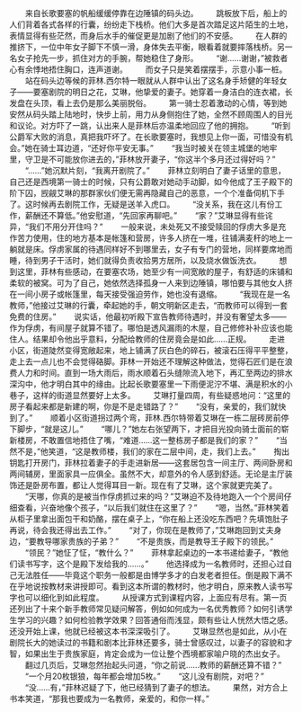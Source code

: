 　　来自长歌要塞的帆船缓缓停靠在边陲镇的码头边。
　　跳板放下后，船上的人们背着各式各样的行囊，纷纷走下栈桥。他们大多是首次踏足这片陌生的土地，表情显得有些茫然，而身后水手的催促更是加剧了他们的不安感。
　　在人群的推挤下，一位中年女子脚下不慎一滑，身体失去平衡，眼看着就要摔落栈桥。另一名女子抢先一步，抓住对方的手腕，帮她稳住了身形。
　　“谢……谢谢，”被救者心有余悸地捂住胸口，连声道谢。
　　而女子只是笑着摆摆手，示意小事一桩。
　　站在码头边等候的菲林.西尔特一眼就从人群中认出了这名身手矫健的年轻女子——要塞剧院的明日之花，艾琳，他挚爱的妻子。她穿着一身洁白的连衣裙，长发盘在头顶，看上去仍是那么美丽脱俗。
　　第一骑士忍着激动的心情，等到她安然从码头踏上陆地时，快步上前，用力从身侧抱住了她，全然不顾周围人的目光和议论。对方吓了一跳，认出来人是菲林后亦温柔地回应了他的拥抱。
　　“听到公爵军大败的消息，真把我吓坏了。在长歌要塞时，我想见上你一面，可惜没有机会。”她在骑士耳边道，“还好你平安无事。”
　　“我当时被关在领主城堡的地牢里，守卫是不可能放你进去的，”菲林放开妻子，“你这半个多月还过得好吗？”
　　“……”她沉默片刻，“我离开剧院了。”
　　菲林立刻明白了妻子话里的意思，自己还是西境第一骑士的时候，只有公爵敢对她动手动脚，如今他成了王子殿下的阶下囚，觊觎艾琳的那群家伙们便无需再隐藏自己的恶意，一个个准备伺机下手了。这时候再去剧院工作，无疑是送羊入虎口。
　　“没关系，我在这儿有份工作，薪酬还不算低。”他安慰道，“先回家再聊吧。”
　　“家？”艾琳显得有些诧异，“我们不用分开住吗？”
　　一般来说，未处死又不接受赎回的俘虏大多是充作苦力使用，住的地方基本是帐篷和营房，许多人挤在一堆，往铺满麦秆的地上一躺就是床。俘虏家属的待遇同样好不到哪里去，女子有专门的营地，同样要席地而睡，待到男子干活时，她们就得负责收拾男方居所，以及烧水做饭洗衣。
　　想到这里，菲林有些感动，在要塞农场，她至少有一间宽敞的屋子，有舒适的床铺和柔软的被窝。可为了自己，她依然选择孤身一人来到边陲镇，哪怕要与其他女人挤在一间小房子或帐篷里，每天接受强迫劳作，她也没有退缩。
　　“我现在是一名教师，”他接过艾琳的行囊，牵起她的手，朝文明新区走去，“而教师可以得到一套免费的住房。”
　　说实话，他最初听殿下宣告教师待遇时，并没有奢望太多——作为俘虏，有间屋子就算不错了。哪怕是透风漏雨的木屋，自己修修补补应该也能住人。结果却令他出乎意料，分配给教师的住房竟会是如此……正规。
　　走进小区，街道陡然变得宽敞起来，地上铺满了灰白色的碎石，被滚石压得平平整整，走上去一点儿也不会觉得硌脚。菲林一开始还不理解这种做法，觉得石匠们是在浪费人力和时间。直到一场大雨后，雨水顺着石头缝隙流入地下，再汇至两边的排水深沟中，他才明白其中的缘由。比起长歌要塞里一下雨便泥泞不堪、满是积水的小巷子，这样的街道显然要好上太多。
　　艾琳打量四周，有些疑惑地问：“这里的房子看起来都是新建的啊，你是不是走错路了？”
　　“没有，亲爱的，我们就快到了。”
　　顺着小区街道拐过两个弯，菲林.西尔特带着艾琳在一栋二层砖房前停下脚步，“就是这儿。”
　　“哪儿？”她左右张望两下，才把目光投向骑士面前的崭新楼房，不敢置信地捂住了嘴，“难道……这一整栋房子都是我们的家？”
　　“当然不是，”他笑道，“这是教师楼，我们的家在二层中间，走，我们上去。”
　　掏出钥匙打开房门，菲林拉着妻子的手走进新居——这套居包含一间主厅、两间卧房和两间辅房，里面家具一应俱全。虽然不大，却意外的令人感到舒适。无论是主厅装饰还是卧房布置，都让人觉得耳目一新。现在有了艾琳，这个家就更完美了。
　　“天哪，你真的是被当作俘虏抓过来的吗？”艾琳迫不及待地跑入一个个房间仔细查看，兴奋地像个孩子，“以后我们就住在这里了？”
　　“嗯，当然。”菲林笑着从柜子里拿出面包干和奶酪，摆在桌子上，“你在船上还没吃东西吧？先填饱肚子再说，待会我还得出去工作。”
　　“对了，你现在是教师了，”艾琳跑回到丈夫身边，“要教导哪家贵族的子弟？”
　　“不是贵族，而是教导王子殿下的领民。”
　　“领民？”她怔了怔，“教什么？”
　　菲林拿起桌边的一本书递给妻子，“教他们读书写字，这个是殿下发给我的……。”
　　他选择成为一名教师时，还担心过自己无法胜任——毕竟这个职务一般都是由博学多才的白发老者担任。倒是殿下满不在乎地说按教材来讲授即可。看到这本所谓的教材时，他才明白，原来教人读书写字也可以细化到如此程度。
　　从授课方式到课程内容，上面应有尽有。第一页还列出了十来个新手教师常见疑问解答，例如如何成为一名优秀教师？如何引诱学生学习的兴趣？如何检验教学效果？回答通俗而浅显，颇有些让人恍然大悟之感。还没开始上课，他就已经被这本书深深吸引了。
　　艾琳显然也是如此，从小在剧院长大的她读过的书籍和剧本比菲林还要多，骑士曾感叹过，以妻子的容貌和才智，如果出生于贵族家庭，肯定会成为一位让整个西境都家喻户晓的杰出女子。
　　翻过几页后，艾琳忽然抬起头问道，“你之前说……教师的薪酬还算不错？”
　　“一个月20枚银狼，每年都会增加5枚。”
　　“这儿没有剧院，对吧？”
　　“没……有，”菲林迟疑了下，他已经猜到了妻子的想法。
　　果然，对方合上书本笑道，“那我也要成为一名教师，亲爱的，和你一样。”